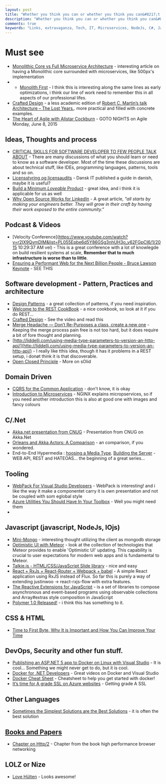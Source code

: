 ```yaml
---
layout: post
title: "Whether you think you can or whether you think you can&#8217;t &#8211; you are right."
description: "Whether you think you can or whether you think you can&#8217;t &#8211; you are right."
comments: true
keywords: "Links, extravaganza, Tech, IT, Microservices, NodeJs, C#, Javascript, Solution architecture"
---
```


#  Must see #
 * [Monolithic Core vs Full Microservice Architecture](http://java.dzone.com/articles/monolithic-core-vs-full) - interesting article on having a Monolithic core surrounded with microservices, like 500px's implementation
 * * [Monolith First](http://martinfowler.com/bliki/MonolithFirst.html) - I think this is interesting along the same lines as early optimizations, i think our line of work need to remember this in all aspects of our professional lifes. 
 * [Crafted Design](https://vimeo.com/101106002) - a less academic edition of [Robert C. Martin’s talk Architecture – The Lost Years.](http://blog.codefx.org/design/architecture/architecture-lost-years/). more practical and filled with concrete examples.
 * [The Heart of Agile with Alistar Cockburn](http://www.meetup.com/GOTO-Nights-Meetup/events/222986532/?a=ea1_grp&rv=ea1&_af=event&_af_eid=222986532) - GOTO NIGHTS on Agile Monday, June 8, 2015

##  Ideas, Thoughts and process ##
 * [CRITICAL SKILLS FOR SOFTWARE DEVELOPER TO FEW PEOPLE TALK ABOUT](http://blog.schauderhaft.de/2015/05/31/critical-skills-for-software-developer-to-few-people-talk-about) - There are many discussions of what you should learn or need to know as a software developer. Most of the time these discussions are about technical stuff, like IDEs, programming languages, patterns, tools and so on.
 *  [Licensstyring og licensaudits](http://dit.dk/Nyt_fra_DIT/Nyheder/~/media/Files/Publikationer/Gratis_publikationer/Licensvejledning_final_web.ashx) - Dansk IT published a guide in danish, maybe it is useful?
 * [Build a Minimum *Loveable* Product](https://pichsenmeister.com/build-a-minimum-lovable-product/) - great idea, and i think it is applicable for us as well
 * [Why Open Source Works for LinkedIn](http://engineering.linkedin.com/open-source/why-open-source-works-linkedin) - A great article, *"all starts by making your engineers better. They will grow in their craft by having their work exposed to the entire community."*
 
##  Podcast & Videos ##
 * [Velocity Conference](https://www.youtube.com/watch?v=r2IX9QvmDIM&list=PL055Epbe6d5Y86GSg3nhUH3o_v62FGpCI6/1/2015 10:29:37 AM vel) - This is a great conference with a lot of knowlegde on build resilient systems at scale, **Remember that to much infrastructure is worse than to little**.
 * [Ensuring a Performant Web for the Next Billion People - Bruce Lawson Keynote](https://www.youtube.com/watch?v=BHO70H9tvqo&list=PL055Epbe6d5Y86GSg3nhUH3o_v62FGpCI&index=14) - SEE THIS

##  Software development - Pattern, Practices and architecture ##
  * [Design Patterns](http://www.dofactory.com/net/design-patterns) - a great collection of patterns, if you need inspiration.
  * [Welcome to the REST CookBook](http://restcookbook.com/) - a nice cookbook, so look at it if you do REST...
  * [Crafted Design](http://java.dzone.com/articles/impulse-crafted-design) - See the video and read this
  * [Merge Headache — Don’t Re-Purposes a class, create a new one](http://codebetter.com/derikwhittaker/2015/06/01/merge-headache-dont-re-purposes-a-class-create-a-new-one/) - Keeping the merge process pain free is not too hard, but it does require a bit of fore thought and planning.
  * [http://liddellj.com/using-media-type-parameters-to-version-an-http-api/](http://liddellj.com/using-media-type-parameters-to-version-an-http-api/) - I really like tthis idea, though it has it problems in a REST setup, i donøt think it is that discoverable.
  * [Open Closed Principle](http://scrumblogmillionaire.com/2015/06/03/open-closed-principle/) - More on sOlid

##  Domain Driven ##
  * [CQRS for the Common Application](https://msdn.microsoft.com/en-us/magazine/mt147237.aspx) - don't know, it is okay
  * [Introduction to Microservices](http://nginx.com/blog/introduction-to-microservices) - NGINX explains micropservices, so if you need another introduction this is also at good one with images and fancy colours
 

##  C/.Net ##
  * [Akka.net presentation from CNUG](https://github.com/rogeralsing/Presentations/tree/master/CNUG) - Presentation from CNUG on Akka.Net
  * [Orleans and Akka Actors: A Comparison](https://github.com/akka/akka-meta/blob/master/ComparisonWithOrleans.md) - an comparison, if you wondered.
  * End-to-End Hypermedia : [hoosing a Media Type](https://lostechies.com/jimmybogard/2015/05/22/end-to-end-hypermedia-choosing-a-media-type/). [Building the Server](https://lostechies.com/jimmybogard/2015/06/03/end-to-end-hypermedia-building-the-server/) - WEB API, REST and HATEOAS... the beginning of a great series...
 
##  Tooling ##
  * [WebPack For Visual Studio Developers](http://developer.telerik.com/featured/webpack-for-visual-studio-developers/) - WebPack is interesting! and i like the way it make a componentet carry it is own presentation and not be coupled with som eglobal style
  * [Azure Utilities You Should Have In Your Toolbox](http://java.dzone.com/articles/azure-utilities-you-should) - Well you might need them
  * 
  
##  Javascript (javascript, NodeJs, IOjs) ##
  * [Mini-Mongo](https://github.com/meteor/meteor/tree/devel/packages/minimongo) - interesting thought utilizing the client as mongodb storage
  * [Optimistic UI with Meteor](http://info.meteor.com/blog/optimistic-ui-with-meteor-latency-compensation) - look at the collection of technologies that Meteor provides to enable 'Optimistic UI' updating. This capability is crucial to user expectations for modern web apps and is fundamental to Meteor.
  * [Talkie.js - HTML/CSS/JavaScript Slide library](https://github.com/ahomu/Talkie) - nice and easy
  * [React + RxJs + React-Router + Webpack + babel](https://github.com/Cmdv/React-RxJS) - A simple React application using RxJS instead of Flux. So far this is purely a way of extending justinwoo -> react-rxjs-flow with extra features.
  * [The Reactive Extensions for JavaScript](https://github.com/Reactive-Extensions/RxJS/blob/master/readme.md) - is a set of libraries to compose asynchronous and event-based programs using observable collections and Array#extras style composition in JavaScript
  * [Polymer 1.0 Released!](http://googledevelopers.blogspot.co.uk/2015/05/polymer-10-released.html) - i think this has something to it.

##  CSS & HTML ##
 * [Time to First Byte, Why It is Important and How You Can Improve Your Time](http://www.love2dev.com/#!article/Time-to-First-Byte-Why-It-is-Important-and-How-You-Can-Improve-Your-Time)


##  DevOps, Security and other fun stuff. ##
  * [Publishing an ASP.NET 5 app to Docker on Linux with Visual Studio](http://www.hanselman.com/blog/PublishingAnASPNET5AppToDockerOnLinuxWithVisualStudio.aspx) - It is cool... Something we might never get to do, but it is cool.
  * [Docker for .NET Developers](http://channel9.msdn.com/Series/Docker-for-NET-Developers) - Great videos on Docker and Visual Studio
  * [Docker Cheat Sheet](https://github.com/wsargent/docker-cheat-sheet) - Cheatsheet to help you get started with docker!
  * [It’s time for A grade SSL on Azure websites](http://www.troyhunt.com/2015/06/its-time-for-grade-ssl-on-azure-websites.html) - Getting grade A SSL

##  Other Languages ##
  * [Sometimes the Simplest Solutions are the Best Solutions](http://java.dzone.com/articles/sometimes-simplest-solutions) - it is often the best solution

##  [Books and Papers]() ##
 * [Chapter on Http/2](http://chimera.labs.oreilly.com/books/1230000000545/ch12.html) - Chapter from the book high performance browser networking

##  LOLZ or Nize ##
 * [Love Hülten](http://www.lovehulten.com/) - Looks awesome!

 